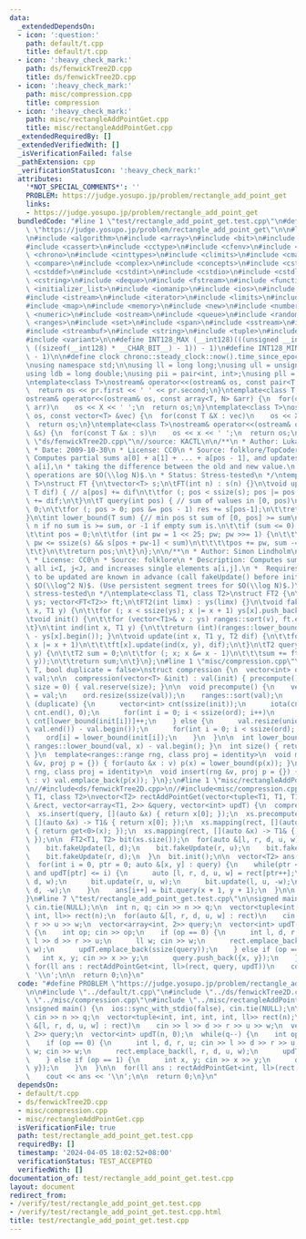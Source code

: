 ```yaml
---
data:
  _extendedDependsOn:
  - icon: ':question:'
    path: default/t.cpp
    title: default/t.cpp
  - icon: ':heavy_check_mark:'
    path: ds/fenwickTree2D.cpp
    title: ds/fenwickTree2D.cpp
  - icon: ':heavy_check_mark:'
    path: misc/compression.cpp
    title: compression
  - icon: ':heavy_check_mark:'
    path: misc/rectangleAddPointGet.cpp
    title: misc/rectangleAddPointGet.cpp
  _extendedRequiredBy: []
  _extendedVerifiedWith: []
  _isVerificationFailed: false
  _pathExtension: cpp
  _verificationStatusIcon: ':heavy_check_mark:'
  attributes:
    '*NOT_SPECIAL_COMMENTS*': ''
    PROBLEM: https://judge.yosupo.jp/problem/rectangle_add_point_get
    links:
    - https://judge.yosupo.jp/problem/rectangle_add_point_get
  bundledCode: "#line 1 \"test/rectangle_add_point_get.test.cpp\"\n#define PROBLEM\
    \ \"https://judge.yosupo.jp/problem/rectangle_add_point_get\"\n\n#line 1 \"default/t.cpp\"\
    \n#include <algorithm>\n#include <array>\n#include <bit>\n#include <bitset>\n\
    #include <cassert>\n#include <cctype>\n#include <cfenv>\n#include <cfloat>\n#include\
    \ <chrono>\n#include <cinttypes>\n#include <climits>\n#include <cmath>\n#include\
    \ <compare>\n#include <complex>\n#include <concepts>\n#include <cstdarg>\n#include\
    \ <cstddef>\n#include <cstdint>\n#include <cstdio>\n#include <cstdlib>\n#include\
    \ <cstring>\n#include <deque>\n#include <fstream>\n#include <functional>\n#include\
    \ <initializer_list>\n#include <iomanip>\n#include <ios>\n#include <iostream>\n\
    #include <istream>\n#include <iterator>\n#include <limits>\n#include <list>\n\
    #include <map>\n#include <memory>\n#include <new>\n#include <numbers>\n#include\
    \ <numeric>\n#include <ostream>\n#include <queue>\n#include <random>\n#include\
    \ <ranges>\n#include <set>\n#include <span>\n#include <sstream>\n#include <stack>\n\
    #include <streambuf>\n#include <string>\n#include <tuple>\n#include <type_traits>\n\
    #include <variant>\n\n#define INT128_MAX (__int128)(((unsigned __int128) 1 <<\
    \ ((sizeof(__int128) * __CHAR_BIT__) - 1)) - 1)\n#define INT128_MIN (-INT128_MAX\
    \ - 1)\n\n#define clock chrono::steady_clock::now().time_since_epoch().count()\n\
    \nusing namespace std;\n\nusing ll = long long;\nusing ull = unsigned long long;\n\
    using ldb = long double;\nusing pii = pair<int, int>;\nusing pll = pair<ll, ll>;\n\
    \ntemplate<class T>\nostream& operator<<(ostream& os, const pair<T, T> pr) {\n\
    \  return os << pr.first << ' ' << pr.second;\n}\ntemplate<class T, size_t N>\n\
    ostream& operator<<(ostream& os, const array<T, N> &arr) {\n  for(const T &X :\
    \ arr)\n    os << X << ' ';\n  return os;\n}\ntemplate<class T>\nostream& operator<<(ostream&\
    \ os, const vector<T> &vec) {\n  for(const T &X : vec)\n    os << X << ' ';\n\
    \  return os;\n}\ntemplate<class T>\nostream& operator<<(ostream& os, const set<T>\
    \ &s) {\n  for(const T &x : s)\n    os << x << ' ';\n  return os;\n}\n#line 1\
    \ \"ds/fenwickTree2D.cpp\"\n//source: KACTL\n\n/**\n * Author: Lukas Polacek\n\
    \ * Date: 2009-10-30\n * License: CC0\n * Source: folklore/TopCoder\n * Description:\
    \ Computes partial sums a[0] + a[1] + ... + a[pos - 1], and updates single elements\
    \ a[i],\n * taking the difference between the old and new value.\n * Time: Both\
    \ operations are $O(\\log N)$.\n * Status: Stress-tested\n */\ntemplate<class\
    \ T>\nstruct FT {\n\tvector<T> s;\n\tFT(int n) : s(n) {}\n\tvoid update(int pos,\
    \ T dif) { // a[pos] += dif\n\t\tfor (; pos < ssize(s); pos |= pos + 1) s[pos]\
    \ += dif;\n\t}\n\tT query(int pos) { // sum of values in [0, pos)\n\t\tT res =\
    \ 0;\n\t\tfor (; pos > 0; pos &= pos - 1) res += s[pos-1];\n\t\treturn res;\n\t\
    }\n\tint lower_bound(T sum) {// min pos st sum of [0, pos] >= sum\n\t\t// Returns\
    \ n if no sum is >= sum, or -1 if empty sum is.\n\t\tif (sum <= 0) return -1;\n\
    \t\tint pos = 0;\n\t\tfor (int pw = 1 << 25; pw; pw >>= 1) {\n\t\t\tif (pos +\
    \ pw <= ssize(s) && s[pos + pw-1] < sum)\n\t\t\t\tpos += pw, sum -= s[pos-1];\n\
    \t\t}\n\t\treturn pos;\n\t}\n};\n\n/**\n * Author: Simon Lindholm\n * Date: 2017-05-11\n\
    \ * License: CC0\n * Source: folklore\n * Description: Computes sums a[i,j] for\
    \ all i<I, j<J, and increases single elements a[i,j].\n *  Requires that the elements\
    \ to be updated are known in advance (call fakeUpdate() before init()).\n * Time:\
    \ $O(\\log^2 N)$. (Use persistent segment trees for $O(\\log N)$.)\n * Status:\
    \ stress-tested\n */\ntemplate<class T1, class T2>\nstruct FT2 {\n\tvector<vector<T1>>\
    \ ys; vector<FT<T2>> ft;\n\tFT2(int limx) : ys(limx) {}\n\tvoid fakeUpdate(int\
    \ x, T1 y) {\n\t\tfor (; x < ssize(ys); x |= x + 1) ys[x].push_back(y);\n\t}\n\
    \tvoid init() {\n\t\tfor (vector<T1>& v : ys) ranges::sort(v), ft.emplace_back(ssize(v));\n\
    \t}\n\tint ind(int x, T1 y) {\n\t\treturn (int)(ranges::lower_bound(ys[x], y)\
    \ - ys[x].begin()); }\n\tvoid update(int x, T1 y, T2 dif) {\n\t\tfor (; x < ssize(ys);\
    \ x |= x + 1)\n\t\t\tft[x].update(ind(x, y), dif);\n\t}\n\tT2 query(int x, T1\
    \ y) {\n\t\tT2 sum = 0;\n\t\tfor (; x; x &= x - 1)\n\t\t\tsum += ft[x-1].query(ind(x-1,\
    \ y));\n\t\treturn sum;\n\t}\n};\n#line 1 \"misc/compression.cpp\"\ntemplate<class\
    \ T, bool duplicate = false>\nstruct compression {\n  vector<int> ord;\n  vector<T>\
    \ val;\n\n  compression(vector<T> &init) : val(init) { precompute(); }\n  compression(int\
    \ size = 0) { val.reserve(size); }\n\n  void precompute() {\n    vector<T> init\
    \ = val;\n    ord.resize(ssize(val));\n    ranges::sort(val);\n    if constexpr\
    \ (duplicate) {\n      vector<int> cnt(ssize(init));\n      iota(cnt.begin(),\
    \ cnt.end(), 0);\n      for(int i = 0; i < ssize(ord); i++)\n        ord[i] =\
    \ cnt[lower_bound(init[i])]++;\n    } else {\n      val.resize(unique(val.begin(),\
    \ val.end()) - val.begin());\n      for(int i = 0; i < ssize(ord); i++)\n    \
    \    ord[i] = lower_bound(init[i]);\n    }\n  }\n\n  int lower_bound(T x) { return\
    \ ranges::lower_bound(val, x) - val.begin(); }\n  int size() { return ssize(val);\
    \ }\n  template<ranges::range rng, class proj = identity>\n  void mapping(rng\
    \ &v, proj p = {}) { for(auto &x : v) p(x) = lower_bound(p(x)); }\n  template<ranges::range\
    \ rng, class proj = identity>\n  void insert(rng &v, proj p = {}) { for(auto &x\
    \ : v) val.emplace_back(p(x)); }\n};\n#line 1 \"misc/rectangleAddPointGet.cpp\"\
    \n//#include<ds/fenwickTree2D.cpp>\n//#include<misc/compression.cpp>\n\ntemplate<class\
    \ T1, class T2>\nvector<T2> rectAddPointGet(vector<tuple<T1, T1, T1, T1, T2>>\
    \ &rect, vector<array<T1, 2>> &query, vector<int> updT) {\n  compression<T1> xs(ssize(query));\n\
    \  xs.insert(query, [](auto &x) { return x[0]; });\n  xs.precompute();\n  xs.mapping(query,\
    \ [](auto &x) -> T1& { return x[0]; });\n  xs.mapping(rect, [](auto &x) -> T1&\
    \ { return get<0>(x); });\n  xs.mapping(rect, [](auto &x) -> T1& { return get<1>(x);\
    \ });\n\n  FT2<T1, T2> bit(xs.size());\n  for(auto &[l, r, d, u, w] : rect) {\n\
    \    bit.fakeUpdate(l, d);\n    bit.fakeUpdate(r, u);\n    bit.fakeUpdate(l, u);\n\
    \    bit.fakeUpdate(r, d);\n  }\n  bit.init();\n\n  vector<T2> ans(ssize(query));\n\
    \  for(int i = 0, ptr = 0; auto &[x, y] : query) {\n    while(ptr < ssize(rect)\
    \ and updT[ptr] <= i) {\n      auto [l, r, d, u, w] = rect[ptr++];\n      bit.update(l,\
    \ d, w);\n      bit.update(r, u, w);\n      bit.update(l, u, -w);\n      bit.update(r,\
    \ d, -w);\n    }\n    ans[i++] = bit.query(x + 1, y + 1);\n  }\n\n  return ans;\n\
    }\n#line 7 \"test/rectangle_add_point_get.test.cpp\"\n\nsigned main() {\n  ios::sync_with_stdio(false),\
    \ cin.tie(NULL);\n\n  int n, q; cin >> n >> q;\n  vector<tuple<int, int, int,\
    \ int, ll>> rect(n);\n  for(auto &[l, r, d, u, w] : rect)\n    cin >> l >> d >>\
    \ r >> u >> w;\n  vector<array<int, 2>> query;\n  vector<int> updT(n, 0);\n  while(q--)\
    \ {\n    int op; cin >> op;\n    if (op == 0) {\n      int l, d, r, u; cin >>\
    \ l >> d >> r >> u;\n      ll w; cin >> w;\n      rect.emplace_back(l, r, d, u,\
    \ w);\n      updT.emplace_back(ssize(query));\n    } else if (op == 1) {\n   \
    \   int x, y; cin >> x >> y;\n      query.push_back({x, y});\n    }\n  }\n\n \
    \ for(ll ans : rectAddPointGet<int, ll>(rect, query, updT))\n    cout << ans <<\
    \ '\\n';\n\n  return 0;\n}\n"
  code: "#define PROBLEM \"https://judge.yosupo.jp/problem/rectangle_add_point_get\"\
    \n\n#include \"../default/t.cpp\"\n#include \"../ds/fenwickTree2D.cpp\"\n#include\
    \ \"../misc/compression.cpp\"\n#include \"../misc/rectangleAddPointGet.cpp\"\n\
    \nsigned main() {\n  ios::sync_with_stdio(false), cin.tie(NULL);\n\n  int n, q;\
    \ cin >> n >> q;\n  vector<tuple<int, int, int, int, ll>> rect(n);\n  for(auto\
    \ &[l, r, d, u, w] : rect)\n    cin >> l >> d >> r >> u >> w;\n  vector<array<int,\
    \ 2>> query;\n  vector<int> updT(n, 0);\n  while(q--) {\n    int op; cin >> op;\n\
    \    if (op == 0) {\n      int l, d, r, u; cin >> l >> d >> r >> u;\n      ll\
    \ w; cin >> w;\n      rect.emplace_back(l, r, d, u, w);\n      updT.emplace_back(ssize(query));\n\
    \    } else if (op == 1) {\n      int x, y; cin >> x >> y;\n      query.push_back({x,\
    \ y});\n    }\n  }\n\n  for(ll ans : rectAddPointGet<int, ll>(rect, query, updT))\n\
    \    cout << ans << '\\n';\n\n  return 0;\n}\n"
  dependsOn:
  - default/t.cpp
  - ds/fenwickTree2D.cpp
  - misc/compression.cpp
  - misc/rectangleAddPointGet.cpp
  isVerificationFile: true
  path: test/rectangle_add_point_get.test.cpp
  requiredBy: []
  timestamp: '2024-04-05 18:02:52+08:00'
  verificationStatus: TEST_ACCEPTED
  verifiedWith: []
documentation_of: test/rectangle_add_point_get.test.cpp
layout: document
redirect_from:
- /verify/test/rectangle_add_point_get.test.cpp
- /verify/test/rectangle_add_point_get.test.cpp.html
title: test/rectangle_add_point_get.test.cpp
---
```

